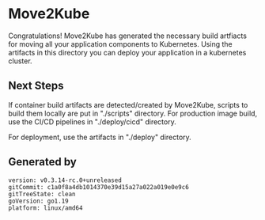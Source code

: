 # Move2Kube

Congratulations! Move2Kube has generated the necessary build artfiacts for moving all your application components to Kubernetes. Using the artifacts in this directory you can deploy your application in a kubernetes cluster.

## Next Steps

If container build artifacts are detected/created by Move2Kube, scripts to build them locally are put in "./scripts" directory. For production image build, use the CI/CD pipelines in "./deploy/cicd" directory.

For deployment, use the artifacts in "./deploy" directory.

## Generated by

```
version: v0.3.14-rc.0+unreleased
gitCommit: c1a0f8a4db1014370e39d15a27a022a019e0e9c6
gitTreeState: clean
goVersion: go1.19
platform: linux/amd64
```
